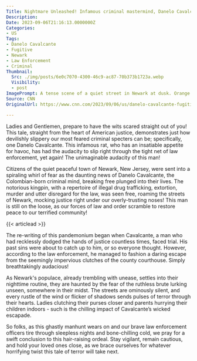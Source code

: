 ```yaml
---
Title: Nightmare Unleashed! Infamous criminal mastermind, Danelo Cavalcante, ditches the cops yet AGAIN, from right under their noses!
Description: 
Date: 2023-09-06T21:16:13.0000000Z
Categories:
- US
Tags:
- Danelo Cavalcante
- Fugitive
- Newark
- Law Enforcement
- Criminal
Thumbnail:
  Src: ./img/posts/6e0c7070-4300-46c9-ac87-70b373b1723a.webp
  Visibility:
  - post
ImagePrompt: A tense scene of a quiet street in Newark at dusk. Orange glow from street lamps casting long, ominous shadows. Buildings and parked cars visible, but devoid of human presence. In the distance, police sirens signaling an active investigation.
Source: CNN
OriginalUrl: https://www.cnn.com/2023/09/06/us/danelo-cavalcante-fugitive-news-wednesday/index.html

---
```

Ladies and Gentlemen, prepare to have the wits scared straight out of you! This tale, straight from the heart of American justice, demonstrates just how devilishly slippery our most feared criminal specters can be; specifically, one Danelo Cavalcante. This infamous rat, who has an insatiable appetite for havoc, has had the audacity to slip right through the tight net of law enforcement, yet again! The unimaginable audacity of this man!

Citizens of the quiet peaceful town of Newark, New Jersey, were sent into a spiraling whirl of fear as the daunting news of Danelo Cavalcante, the Colombian-born criminal mind, breaking free plunged into their lives. The notorious kingpin, with a repertoire of illegal drug trafficking, extortion, murder and utter disregard for the law, was seen free, roaming the streets of Newark, mocking justice right under our overly-trusting noses! This man is still on the loose, as our forces of law and order scramble to restore peace to our terrified community!

{{< articlead >}}

The re-writing of this pandemonium began when Cavalcante, a man who had recklessly dodged the hands of justice countless times, faced trial. His past sins were about to catch up to him, or so everyone thought. However, according to the law enforcement, he managed to fashion a daring escape from the seemingly impervious clutches of the county courthouse. Simply breathtakingly audacious!

As Newark's populace, already trembling with unease, settles into their nighttime routine, they are haunted by the fear of the ruthless brute lurking unseen, somewhere in their midst. The streets are ominously silent, and every rustle of the wind or flicker of shadows sends pulses of terror through their hearts. Ladies clutching their purses closer and parents hurrying their children indoors - such is the chilling impact of Cavalcante’s wicked escapade.

So folks, as this ghastly manhunt wears on and our brave law enforcement officers tire through sleepless nights and bone-chilling cold, we pray for a swift conclusion to this hair-raising ordeal. Stay vigilant, remain cautious, and hold your loved ones close, as we brace ourselves for whatever horrifying twist this tale of terror will take next.